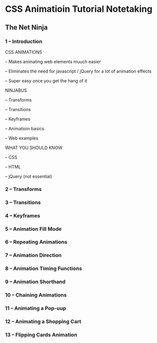 # CSS Animatioin Tutorial Notetaking

## The Net Ninja

### 1 – Introduction

CSS ANIMATIONS

– Makes animating web elements muuch easier

– Eliminates the need for javascript / jQuery for a lot of animation effects

– Super easy once you get the hang of it

NINJABUS

– Transforms

– Transitions

– Keyframes

– Animatioin basics

– Web examples

WHAT YOU SHOULD KNOW

– CSS

– HTML

– jQuery (not essential)

### 2 – Transforms

### 3 – Transitions

### 4 – Keyframes

### 5 – Animation Fill Mode

### 6 – Repeating Animations

### 7 – Animation Direction

### 8 – Animation Timing Functions

### 9 – Animation Shorthand

### 10 – Chaining Animations
### 11 – Animating a Pop-uup
### 12 – Animating a Shopping Cart
### 13 – Flipping Cards Animation




